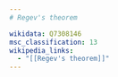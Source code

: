 ```yaml
---
# Regev's theorem

wikidata: Q7308146
msc_classification: 13
wikipedia_links:
  - "[[Regev's theorem]]"
---
```

